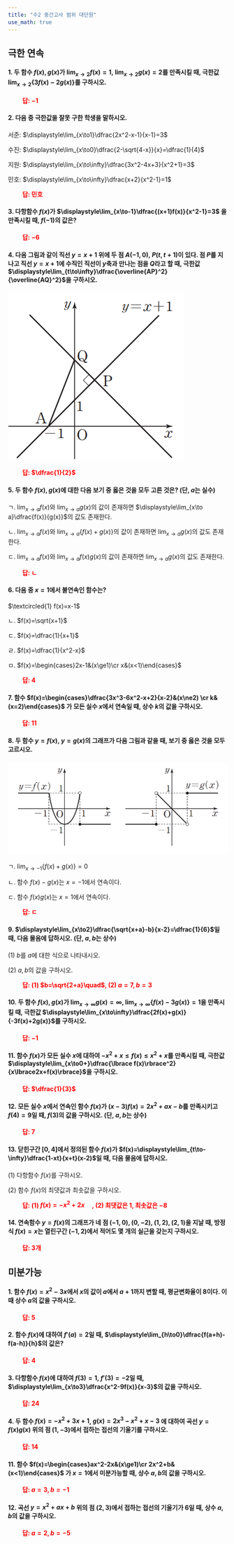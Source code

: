 ```yaml
---
title: "수2 중간고사 범위 대단원"
use_math: true
---
```


## 극한 연속

#### 1. 두 함수 $f(x), g(x)$가 $\displaystyle\lim_{x\to 2}f(x)=1,\ \displaystyle\lim_{x\to2}g(x)=2$를 만족시킬 때, 극한값 $\displaystyle\lim_{x\to2}\lbrace3f(x)-2g(x)\rbrace$를 구하시오. 

**<span style="color: red;">$\qquad$답: $-1$</span>**

#### 2. 다음 중 극한값을 잘못 구한 학생을 말하시오.

서준: $\displaystyle\lim_{x\to1}\dfrac{2x^2-x-1}{x-1}=3$

수진: $\displaystyle\lim_{x\to0}\dfrac{2-\sqrt{4-x}}{x}=\dfrac{1}{4}$

지원: $\displaystyle\lim_{x\to\infty}\dfrac{3x^2-4x+3}{x^2+1}=3$

민호: $\displaystyle\lim_{x\to\infty}\dfrac{x+2}{x^2-1}=1$

**<span style="color: red;">$\qquad$답: 민호</span>**

#### 3. 다항함수 $f(x)$가 $\displaystyle\lim_{x\to-1}\dfrac{(x+1)f(x)}{x^2-1}=3$ 을 만족시킬 때, $f(-1)$의 값은?

**<span style="color: red;">$\qquad$답: $-6$</span>**

#### 4. 다음 그림과 같이 직선 $y=x+1$ 위에 두 점 $A(-1, 0),\ P(t, t+1)$이 있다. 점 $P$를 지나고 직선 $y=x+1$에 수직인 직선이 $y$축과 만나는 점을 $Q$라고 할 때, 극한값 $\displaystyle\lim_{t\to\infty}\dfrac{\overline{AP}^2}{\overline{AQ}^2}$을 구하시오.

<img src="/assets/two cs/대단원1.png"/>

**<span style="color: red;">$\qquad$답: $\dfrac{1}{2}$</span>**

#### 5. 두 함수 $f(x), g(x)$에 대한 다음 보기 중 옳은 것을 모두 고른 것은? (단, $a$는 실수)

ㄱ. $\displaystyle\lim_{x\to a}f(x)$와 $\displaystyle\lim_{x\to a}g(x)$의 값이 존재하면 $\displaystyle\lim_{x\to a}\dfrac{f(x)}{g(x)}$의 값도 존재한다.

ㄴ. $\displaystyle\lim_{x\to a}f(x)$와 $\displaystyle\lim_{x\to a}\lbrace f(x)+g(x)\rbrace$의 값이 존재하면 $\displaystyle\lim_{x\to a}g(x)$의 값도 존재한다.

ㄷ. $\displaystyle\lim_{x\to a}f(x)$와 $\displaystyle\lim_{x\to a}f(x)g(x)$의 값이 존재하면 $\displaystyle\lim_{x\to a}g(x)$의 값도 존재한다.

**<span style="color: red;">$\qquad$답: ㄴ</span>**

#### 6. 다음 중 $x=1$에서 불연속인 함수는?

$\textcircled{1} f(x)=x-1$

ㄴ. $f(x)=\sqrt{x+1}$

ㄷ. $f(x)=\dfrac{1}{x+1}$

ㄹ. $f(x)=\dfrac{1}{x^2-x}$

ㅁ. $f(x)=\begin{cases}2x-1&(x\ge1)\cr x&(x<1)\end{cases}$

**<span style="color: red;">$\qquad$답: $4$</span>**

#### 7. 함수 $f(x)=\begin{cases}\dfrac{3x^3-6x^2-x+2}{x-2}&(x\ne2) \cr k&(x=2)\end{cases}$ 가 모든 실수 $x$에서 연속일 때, 상수 $k$의 값을 구하시오.

**<span style="color: red;">$\qquad$답: $11$</span>**

#### 8. 두 함수 $y=f(x),\ y=g(x)$의 그래프가 다음 그림과 같을 때, 보기 중 옳은 것을 모두 고르시오.

<img src="/assets/two cs/대단원2.png"/>

ㄱ. $\displaystyle\lim_{x\to-1}\lbrace f(x)+g(x)\rbrace=0$

ㄴ. 함수 $f(x)-g(x)$는 $x=-1$에서 연속이다.

ㄷ. 함수 $f(x)g(x)$는 $x=1$에서 연속이다.

**<span style="color: red;">$\qquad$답: ㄷ</span>**

#### 9. $\displaystyle\lim_{x\to2}\dfrac{\sqrt{x+a}-b}{x-2}=\dfrac{1}{6}$일 때, 다음 물음에 답하시오. (단, $a, b$는 상수)

(1) $b$를 $a$에 대한 식으로 나타내시오.

(2) $a, b$의 값을 구하시오.

**<span style="color: red;">$\qquad$답: (1) $b=\sqrt{2+a}\quad$, (2) $a=7, b=3$</span>**

#### 10. 두 함수 $f(x), g(x)$가 $\displaystyle\lim_{x\to\infty}g(x)=\infty$, $\displaystyle\lim_{x\to\infty}\lbrace f(x)-3g(x)\rbrace=1$을 만족시킬 때, 극한값 $\displaystyle\lim_{x\to\infty}\dfrac{2f(x)+g(x)}{-3f(x)+2g(x)}$를 구하시오.

**<span style="color: red;">$\qquad$답: $-1$</span>**

#### 11. 함수 $f(x)$가 모든 실수 $x$에 대하여 $-x^2+x\le f(x)\le x^2+x$를 만족시킬 때, 극한값 $\displaystyle\lim_{x\to0+}\dfrac{\lbrace f(x)\rbrace^2}{x\lbrace2x+f(x)\rbrace}$을 구하시오.

**<span style="color: red;">$\qquad$답: $\dfrac{1}{3}$</span>**


#### 12. 모든 실수 $x$에서 연속인 함수 $f(x)$가 $(x-3)f(x)=2x^2+ax-b$를 만족시키고 $f(4)=9$일 때, $f(3)$의 값을 구하시오. (단, $a, b$는 상수)

**<span style="color: red;">$\qquad$답: $7$</span>**

#### 13. 닫힌구간 $[0, 4]$에서 정의된 함수 $f(x)$가 $f(x)=\displaystyle\lim_{t\to-\infty}\dfrac{1-xt}{x+t}(x-2)$일 때, 다음 물음에 답하시오.

(1) 다항함수 $f(x)$를 구하시오.

(2) 함수 $f(x)$의 최댓값과 최솟값을 구하시오.

**<span style="color: red;">$\qquad$답: (1) $f(x)=-x^2+2x\quad$, (2) 최댓값은 $1$, 최솟값은 $-8$</span>**

#### 14. 연속함수 $y=f(x)$의 그래프가 네 점 $(-1, 0), (0, -2)$, $(1, 2), (2, 1)$을 지날 때, 방정식 $f(x)=x$는 열린구간 $(-1, 2)$에서 적어도 몇 개의 실근을 갖는지 구하시오.

**<span style="color: red;">$\qquad$답: $3$개</span>**



## 미분가능

#### 1. 함수 $f(x)=x^2-3x$에서 $x$의 값이 $a$에서 $a+1$까지 변할 때, 평균변화율이 8이다. 이때 상수 $a$의 값을 구하시오.

**<span style="color: red;">$\qquad$답: $5$</span>**

#### 2. 함수 $f(x)$에 대하여 $f'(a)=2$일 때, $\displaystyle\lim_{h\to0}\dfrac{f(a+h)-f(a-h)}{h}$의 값은?

**<span style="color: red;">$\qquad$답: $4$</span>**

#### 3. 다항함수 $f(x)$에 대하여 $f(3)=1,\ f'(3)=-2$일 때, $\displaystyle\lim_{x\to3}\dfrac{x^2-9f(x)}{x-3}$의 값을 구하시오.

**<span style="color: red;">$\qquad$답: $24$</span>**

#### 4. 두 함수 $f(x)=-x^2+3x+1$, $g(x)=2x^3-x^2+x-3$ 에 대하여 곡선 $y=f(x)g(x)$ 위의 점 $(1, -3)$에서 접하는 접선의 기울기를 구하시오.

**<span style="color: red;">$\qquad$답: $14$</span>**

#### 11. 함수 $f(x)=\begin{cases}ax^2-2x&(x\ge1)\cr 2x^2+b&(x<1)\end{cases}$ 가 $x=1$에서 미분가능할 때, 상수 $a, b$의 값을 구하시오.

**<span style="color: red;">$\qquad$답: $a=3, b=-1$</span>**

#### 12. 곡선 $y=x^2+ax+b$ 위의 점 $(2, 3)$에서 접하는 접선의 기울기가 6일 때, 상수 $a, b$의 값을 구하시오.

**<span style="color: red;">$\qquad$답: $a=2, b=-5$</span>**





